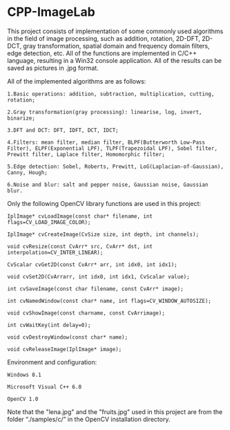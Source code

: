 # CPP-ImageLab


This project consists of implementation of some commonly used algorithms in the field of image processing, such as addition, rotation, 2D-DFT, 2D-DCT, gray transformation, spatial domain and frequency domain filters, edge detection, etc. All of the functions are implemented in C/C++ language, resulting in a Win32 console application. All of the results can be saved as pictures in .jpg format.





All of the implemented algorithms are as follows:


    1.Basic operations: addition, subtraction, multiplication, cutting, rotation; 

    2.Gray transformation(gray processing): linearise, log, invert, binarize; 

    3.DFT and DCT: DFT, IDFT, DCT, IDCT; 

    4.Filters: mean filter, median filter, BLPF(Butterworth Low-Pass Filter), ELPF(Exponential LPF), TLPF(Trapezoidal LPF), Sobel filter, Prewitt filter, Laplace filter, Homomorphic filter; 

    5.Edge detection: Sobel, Roberts, Prewitt, LoG(Laplacian-of-Gaussian), Canny, Hough; 

    6.Noise and blur: salt and pepper noise, Gaussian noise, Gaussian blur.




Only the following OpenCV library functions are used in this project:


    IplImage* cvLoadImage(const char* filename, int flags=CV_LOAD_IMAGE_COLOR); 

    IplImage* cvCreateImage(CvSize size, int depth, int channels); 

    void cvResize(const CvArr* src, CvArr* dst, int interpolation=CV_INTER_LINEAR); 

    CvScalar cvGet2D(const CvArr* arr, int idx0, int idx1); 

    void cvSet2D(CvArrarr, int idx0, int idx1, CvScalar value); 

    int cvSaveImage(const char filename, const CvArr* image); 

    int cvNamedWindow(const char* name, int flags=CV_WINDOW_AUTOSIZE); 

    void cvShowImage(const charname, const CvArrimage); 

    int cvWaitKey(int delay=0); 

    void cvDestroyWindow(const char* name); 

    void cvReleaseImage(IplImage* image);




Environment and configuration:


    Windows 8.1 

    Microsoft Visual C++ 6.0 

    OpenCV 1.0




Note that the "lena.jpg" and the "fruits.jpg" used in this project are from the folder “./samples/c/” in the OpenCV installation directory.
